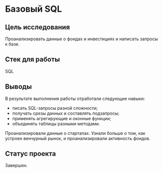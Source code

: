 # Базовый SQL

## Цель исследования
Проанализировать данные о фондах и инвестициях и написать запросы к базе.

## Стек для работы
SQL

## Выводы
В результате выполнения работы отработали следующие навыки:
- писать SQL-запросы разной сложности;
- получать срезы данных и составлять подзапросы;
- применять агрегирующие и оконные функции;
- объединять таблицы разными методами.

Проанализировали данные о стартапах. 
Узнали больше о том, как устроен венчурный рынок, и проанализировали активность фондов. 

## Статус проекта
Завершен.